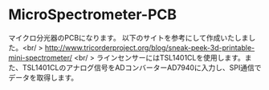 MicroSpectrometer-PCB
=================

マイクロ分光器のPCBになります。
以下のサイトを参考にして作成いたしました。<br/ >
http://www.tricorderproject.org/blog/sneak-peek-3d-printable-mini-spectrometer/
<br/ >
ラインセンサーにはTSL1401CLを使用します。また、TSL1401CLのアナログ信号をADコンバーターAD7940に入力し、SPI通信でデータを取得します。

